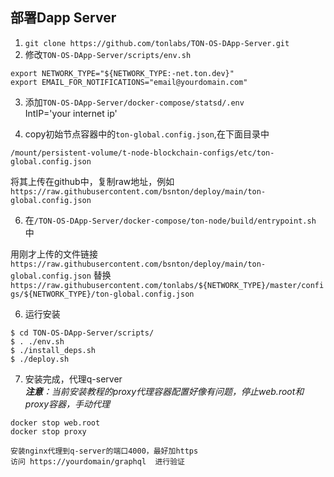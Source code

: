 ## 部署Dapp Server
1. `git clone https://github.com/tonlabs/TON-OS-DApp-Server.git`
2. 修改`TON-OS-DApp-Server/scripts/env.sh`
```
export NETWORK_TYPE="${NETWORK_TYPE:-net.ton.dev}"
export EMAIL_FOR_NOTIFICATIONS="email@yourdomain.com"
```
3. 添加`TON-OS-DApp-Server/docker-compose/statsd/.env `  
	IntIP='your internet ip'

5. copy初始节点容器中的`ton-global.config.json`,在下面目录中
```
/mount/persistent-volume/t-node-blockchain-configs/etc/ton-global.config.json
```
将其上传在github中，复制raw地址，例如`https://raw.githubusercontent.com/bsnton/deploy/main/ton-global.config.json`

6. 在`/TON-OS-DApp-Server/docker-compose/ton-node/build/entrypoint.sh
`中

用刚才上传的文件链接
`https://raw.githubusercontent.com/bsnton/deploy/main/ton-global.config.json`
替换`https://raw.githubusercontent.com/tonlabs/${NETWORK_TYPE}/master/configs/${NETWORK_TYPE}/ton-global.config.json`


6. 运行安装
```
$ cd TON-OS-DApp-Server/scripts/
$ . ./env.sh 
$ ./install_deps.sh
$ ./deploy.sh

```
7. 安装完成，代理q-server  
***注意**：当前安装教程的proxy代理容器配置好像有问题，停止web.root和proxy容器，手动代理*
```
docker stop web.root
docker stop proxy
```
	安装nginx代理到q-server的端口4000，最好加https
	访问 https://yourdomain/graphql  进行验证
